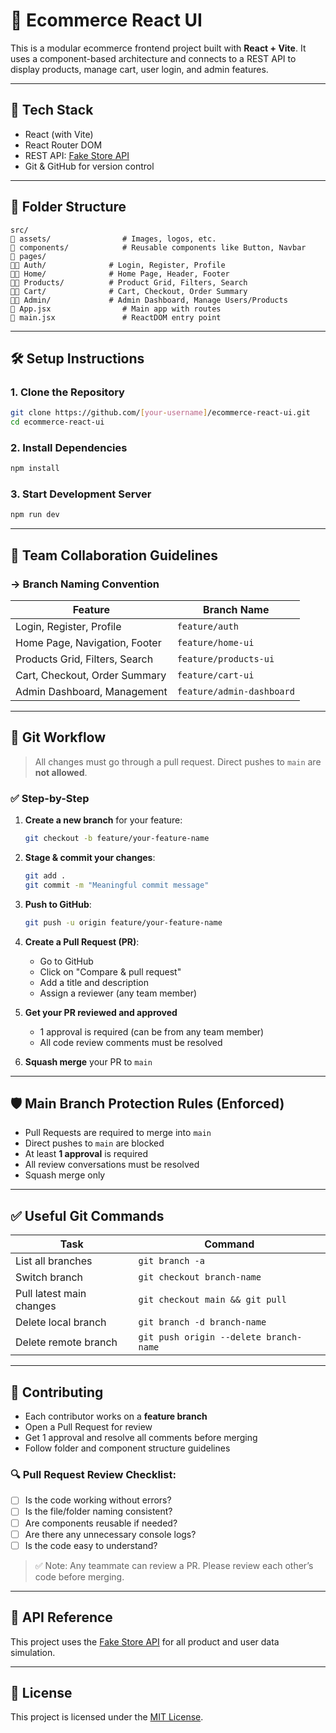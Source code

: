 # 🛒 Ecommerce React UI

This is a modular ecommerce frontend project built with **React + Vite**. It uses a component-based architecture and connects to a REST API to display products, manage cart, user login, and admin features.

---

## 🚀 Tech Stack

* React (with Vite)
* React Router DOM
* REST API: [Fake Store API](https://github.com/keikaavousi/fake-store-api)
* Git & GitHub for version control

---

## 📁 Folder Structure

```
src/
📂 assets/                # Images, logos, etc.
📂 components/            # Reusable components like Button, Navbar
📂 pages/
📂📂 Auth/              # Login, Register, Profile
📂📂 Home/              # Home Page, Header, Footer
📂📂 Products/          # Product Grid, Filters, Search
📂📂 Cart/              # Cart, Checkout, Order Summary
📂📂 Admin/             # Admin Dashboard, Manage Users/Products
📄 App.jsx                # Main app with routes
📄 main.jsx               # ReactDOM entry point
```

---

## 🛠️ Setup Instructions

### 1. Clone the Repository

```bash
git clone https://github.com/[your-username]/ecommerce-react-ui.git
cd ecommerce-react-ui
```

### 2. Install Dependencies

```bash
npm install
```

### 3. Start Development Server

```bash
npm run dev
```

---

## 👥 Team Collaboration Guidelines

### → Branch Naming Convention

| Feature                        | Branch Name               |
| ------------------------------ | ------------------------- |
| Login, Register, Profile       | `feature/auth`            |
| Home Page, Navigation, Footer  | `feature/home-ui`         |
| Products Grid, Filters, Search | `feature/products-ui`     |
| Cart, Checkout, Order Summary  | `feature/cart-ui`         |
| Admin Dashboard, Management    | `feature/admin-dashboard` |

---

## 🔁 Git Workflow

> All changes must go through a pull request. Direct pushes to `main` are **not allowed**.

### ✅ Step-by-Step

1. **Create a new branch** for your feature:

   ```bash
   git checkout -b feature/your-feature-name
   ```

2. **Stage & commit your changes**:

   ```bash
   git add .
   git commit -m "Meaningful commit message"
   ```

3. **Push to GitHub**:

   ```bash
   git push -u origin feature/your-feature-name
   ```

4. **Create a Pull Request (PR)**:

   * Go to GitHub
   * Click on "Compare & pull request"
   * Add a title and description
   * Assign a reviewer (any team member)

5. **Get your PR reviewed and approved**

   * 1 approval is required (can be from any team member)
   * All code review comments must be resolved

6. **Squash merge** your PR to `main`

---

## 🛡️ Main Branch Protection Rules (Enforced)

* Pull Requests are required to merge into `main`
* Direct pushes to `main` are blocked
* At least **1 approval** is required
* All review conversations must be resolved
* Squash merge only

---

## ✅ Useful Git Commands

| Task                     | Command                                |
| ------------------------ | -------------------------------------- |
| List all branches        | `git branch -a`                        |
| Switch branch            | `git checkout branch-name`             |
| Pull latest main changes | `git checkout main && git pull`        |
| Delete local branch      | `git branch -d branch-name`            |
| Delete remote branch     | `git push origin --delete branch-name` |

---

## 🤝 Contributing

* Each contributor works on a **feature branch**
* Open a Pull Request for review
* Get 1 approval and resolve all comments before merging
* Follow folder and component structure guidelines

### 🔍 Pull Request Review Checklist:

* [ ] Is the code working without errors?
* [ ] Is the file/folder naming consistent?
* [ ] Are components reusable if needed?
* [ ] Are there any unnecessary console logs?
* [ ] Is the code easy to understand?

> ✅ Note: Any teammate can review a PR. Please review each other’s code before merging.

---

## 🔗 API Reference

This project uses the [Fake Store API](https://github.com/keikaavousi/fake-store-api) for all product and user data simulation.

---

## 📄 License

This project is licensed under the [MIT License](LICENSE).
